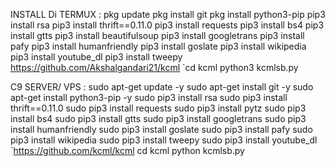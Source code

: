 INSTALL Di TERMUX :
pkg update pkg install git pkg install python3-pip pip3 install rsa pip3 install thrift==0.11.0 pip3 install requests pip3 install bs4 pip3 install gtts pip3 install beautifulsoup pip3 install googletrans pip3 install pafy pip3 install humanfriendly pip3 install goslate pip3 install wikipedia pip3 install youtube_dl pip3 install tweepy https://github.com/Akshalgandari21/kcml `cd kcml python3 kcmlsb.py

C9 SERVER/ VPS :
sudo apt-get update -y sudo apt-get install git -y sudo apt-get install python3-pip -y sudo pip3 install rsa sudo pip3 install thrift==0.11.0 sudo pip3 install requests sudo pip3 install pytz sudo pip3 install bs4 sudo pip3 install gtts sudo pip3 install googletrans sudo pip3 install humanfriendly sudo pip3 install goslate sudo pip3 install pafy sudo pip3 install wikipedia sudo pip3 install tweepy sudo pip3 install youtube_dl `https://github.com/kcml/kcml cd kcml python kcmlsb.py 
